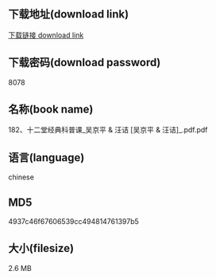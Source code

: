 ## 下载地址(download link)
[下载链接 download link](https://voluble-croquembouche-d321dc.netlify.app/?s=182%E3%80%81%E5%8D%81%E4%BA%8C%E5%A0%82%E7%BB%8F%E5%85%B8%E7%A7%91%E6%99%AE%E8%AF%BE_%E5%90%B4%E4%BA%AC%E5%B9%B3+%26+%E6%B1%AA%E8%AF%98+%5B%E5%90%B4%E4%BA%AC%E5%B9%B3+%26+%E6%B1%AA%E8%AF%98%5D_.pdf)

## 下载密码(download password)
8078

## 名称(book name)
182、十二堂经典科普课_吴京平 & 汪诘 [吴京平 & 汪诘]_.pdf.pdf

## 语言(language)
chinese

## MD5
4937c46f67606539cc494814761397b5

## 大小(filesize)
2.6 MB
